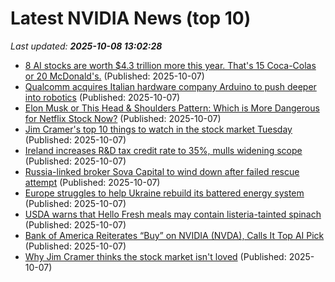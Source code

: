 # Latest NVIDIA News (top 10)
_Last updated: **2025-10-08 13:02:28**_

- [8 AI stocks are worth $4.3 trillion more this year. That's 15 Coca-Colas or 20 McDonald's.](https://www.businessinsider.com/ai-stocks-tech-nvidia-openai-coke-mcdonalds-microsoft-alphabet-oracle-2025-10) (Published: 2025-10-07)
- [Qualcomm acquires Italian hardware company Arduino to push deeper into robotics](https://www.cnbc.com/2025/10/07/qualcomm-acquires-italian-hardware-company-arduino-in-robotics-play-.html) (Published: 2025-10-07)
- [Elon Musk or This Head & Shoulders Pattern: Which is More Dangerous for Netflix Stock Now?](https://biztoc.com/x/64f57d6f347158e3) (Published: 2025-10-07)
- [Jim Cramer's top 10 things to watch in the stock market Tuesday](https://biztoc.com/x/6fb37e456e064abc) (Published: 2025-10-07)
- [Ireland increases R&D tax credit rate to 35%, mulls widening scope](https://biztoc.com/x/feb13fd7fa914a29) (Published: 2025-10-07)
- [Russia-linked broker Sova Capital to wind down after failed rescue attempt](https://biztoc.com/x/d617941011cc9cb7) (Published: 2025-10-07)
- [Europe struggles to help Ukraine rebuild its battered energy system](https://biztoc.com/x/07464e1e3f34a615) (Published: 2025-10-07)
- [USDA warns that Hello Fresh meals may contain listeria-tainted spinach](https://biztoc.com/x/e748075bd625a77c) (Published: 2025-10-07)
- [Bank of America Reiterates “Buy” on NVIDIA (NVDA), Calls It Top AI Pick](https://finance.yahoo.com/news/bank-america-reiterates-buy-nvidia-125604841.html) (Published: 2025-10-07)
- [Why Jim Cramer thinks the stock market isn't loved](https://finance.yahoo.com/news/why-jim-cramer-thinks-the-stock-market-isnt-loved-125154580.html) (Published: 2025-10-07)
